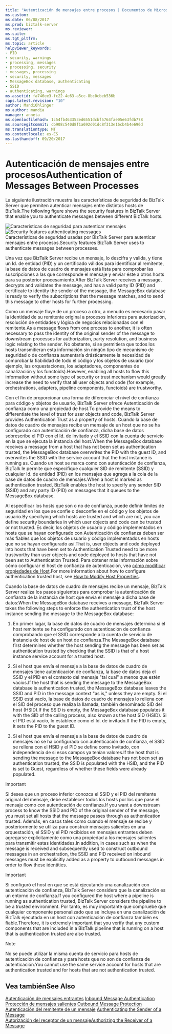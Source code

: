 ```yaml
---
title: "Autenticación de mensajes entre procesos | Documentos de Microsoft"
ms.custom: 
ms.date: 06/08/2017
ms.prod: biztalk-server
ms.reviewer: 
ms.suite: 
ms.tgt_pltfrm: 
ms.topic: article
helpviewer_keywords:
- PID
- security, warnings
- processing, messages
- processing, security
- messages, processing
- security, messages
- MessageBox database, authenticating
- SSID
- authenticating, warnings
ms.assetid: fa746ee3-fc22-4e63-a5cc-8bc0cbeb536b
caps.latest.revision: "10"
author: MandiOhlinger
ms.author: mandia
manager: anneta
ms.openlocfilehash: 1c54fb463353ed6551dcbf5764fae05e63fdb778
ms.sourcegitcommit: cb908c540d8f1a692d01dc8f313e16cb4b4e696d
ms.translationtype: MT
ms.contentlocale: es-ES
ms.lasthandoff: 09/20/2017
---
```

# <a name="authentication-of-messages-between-processes"></a><span data-ttu-id="f759f-102">Autenticación de mensajes entre procesos</span><span class="sxs-lookup"><span data-stu-id="f759f-102">Authentication of Messages Between Processes</span></span>
<span data-ttu-id="f759f-103">La siguiente ilustración muestra las características de seguridad de BizTalk Server que permiten autenticar mensajes entre distintos hosts de BizTalk.</span><span class="sxs-lookup"><span data-stu-id="f759f-103">The following figure shows the security features in BizTalk Server that enable you to authenticate messages between different BizTalk hosts.</span></span>  
  
 <span data-ttu-id="f759f-104">![Características de seguridad para autenticar mensajes](../core/media/ebiz-plan-secoverview-auth-process.gif "ebiz_plan_secoverview_auth_process")</span><span class="sxs-lookup"><span data-stu-id="f759f-104">![Security features authenticating messages](../core/media/ebiz-plan-secoverview-auth-process.gif "ebiz_plan_secoverview_auth_process")</span></span>  
<span data-ttu-id="f759f-105">Características de seguridad usadas por BizTalk Server para autenticar mensajes entre procesos.</span><span class="sxs-lookup"><span data-stu-id="f759f-105">Security features BizTalk Server uses to authenticate messages between processes.</span></span>  
  
 <span data-ttu-id="f759f-106">Una vez que BizTalk Server recibe un mensaje, lo descifra y valida, y tiene un Id. de entidad (PID) y un certificado válidos para identificar al remitente, la base de datos de cuadro de mensajes está lista para comprobar las suscripciones a las que corresponde el mensaje y enviar éste a otros hosts para su posterior procesamiento.</span><span class="sxs-lookup"><span data-stu-id="f759f-106">After BizTalk Server receives a message, decrypts and validates the message, and has a valid party ID (PID) and certificate to identity the sender of the message, the MessageBox database is ready to verify the subscriptions that the message matches, and to send this message to other hosts for further processing.</span></span>  
  
 <span data-ttu-id="f759f-107">Como un mensaje fluye de un proceso a otro, a menudo es necesario pasar la identidad de su remitente original a procesos inferiores para autorización, resolución de entidades y lógica de negocios relacionadas con el remitente.</span><span class="sxs-lookup"><span data-stu-id="f759f-107">As a message flows from one process to another, it is often necessary to pass the identity of the original sender of the message to downstream processes for authorization, party resolution, and business logic relating to the sender.</span></span> <span data-ttu-id="f759f-108">No obstante, si se permitiera que todos los hosts transmitieran esta información sin ningún tipo de mecanismo de seguridad o de confianza aumentaría drásticamente la necesidad de comprobar la fiabilidad de todo el código y los objetos de usuario (por ejemplo, las orquestaciones, los adaptadores, componentes de canalización y los functoids).</span><span class="sxs-lookup"><span data-stu-id="f759f-108">However, enabling all hosts to flow this information without some type of security or trust mechanism would greatly increase the need to verify that all user objects and code (for example, orchestrations, adapters, pipeline components, functoids) are trustworthy.</span></span>  
  
 <span data-ttu-id="f759f-109">Con el fin de proporcionar una forma de diferenciar el nivel de confianza para código y objetos de usuario, BizTalk Server ofrece Autenticación de confianza como una propiedad de host.</span><span class="sxs-lookup"><span data-stu-id="f759f-109">To provide the means to differentiate the level of trust for user objects and code, BizTalk Server provides Authentication Trust as a property of hosts.</span></span> <span data-ttu-id="f759f-110">Cuando la base de datos de cuadro de mensajes recibe un mensaje de un host que no se ha configurado con autenticación de confianza, dicha base de datos sobrescribe el PID con el Id. de invitado y el SSID con la cuenta de servicio en la que se ejecuta la instancia del host.</span><span class="sxs-lookup"><span data-stu-id="f759f-110">When the MessageBox database receives a message from a host that has not been set as authentication trusted, the MessageBox database overwrites the PID with the guest ID, and overwrites the SSID with the service account that the host instance is running as.</span></span> <span data-ttu-id="f759f-111">Cuando un host se marca como con autenticación de confianza, BizTalk le permite que especifique cualquier SID de remitente (SSID) y cualquier Id. de entidad (PID) en los mensajes que agrega a la cola de la base de datos de cuadro de mensajes.</span><span class="sxs-lookup"><span data-stu-id="f759f-111">When a host is marked as authentication trusted, BizTalk enables the host to specify any sender SID (SSID) and any party ID (PID) on messages that it queues to the MessageBox database.</span></span>  
  
 <span data-ttu-id="f759f-112">Al especificar los hosts que son o no de confianza, puede definir límites de seguridad en los que se confíe o desconfíe en el código y los objetos de usuario.</span><span class="sxs-lookup"><span data-stu-id="f759f-112">By specifying which hosts are trusted and which are not, you can define security boundaries in which user objects and code can be trusted or not trusted.</span></span> <span data-ttu-id="f759f-113">Es decir, los objetos de usuario y código implementados en hosts que se hayan configurado con Autenticación de confianza deben ser más fiables que los objetos de usuario y código implementados en hosts que no se hayan configurado así.</span><span class="sxs-lookup"><span data-stu-id="f759f-113">That is, user objects and code deployed into hosts that have been set to Authentication Trusted need to be more trustworthy than user objects and code deployed to hosts that have not been set to Authentication Trusted.</span></span> <span data-ttu-id="f759f-114">Para obtener más información sobre cómo configurar el host de confianza de autenticación, vea [cómo modificar propiedades de Host](../core/how-to-modify-host-properties.md).</span><span class="sxs-lookup"><span data-stu-id="f759f-114">For more information about how to configure authentication trusted host, see [How to Modify Host Properties](../core/how-to-modify-host-properties.md).</span></span>  
  
 <span data-ttu-id="f759f-115">Cuando la base de datos de cuadro de mensajes recibe un mensaje, BizTalk Server realiza los pasos siguientes para comprobar la autenticación de confianza de la instancia de host que envía el mensaje a dicha base de datos:</span><span class="sxs-lookup"><span data-stu-id="f759f-115">When the MessageBox database receives a message, BizTalk Server takes the following steps to enforce the authentication trust of the host instance sending the message to the MessageBox database:</span></span>  
  
1.  <span data-ttu-id="f759f-116">En primer lugar, la base de datos de cuadro de mensajes determina si el host remitente se ha configurado con autenticación de confianza comprobando que el SSID corresponde a la cuenta de servicio de instancia de host de un host de confianza.</span><span class="sxs-lookup"><span data-stu-id="f759f-116">The MessageBox database first determines whether the host sending the message has been set as authentication trusted by checking that the SSID is that of a host instance service account for a trusted host.</span></span>  
  
2.  <span data-ttu-id="f759f-117">Si el host que envía el mensaje a la base de datos de cuadro de mensajes tiene autenticación de confianza, la base de datos deja el SSID y el PID en el contexto del mensaje "tal cual" a menos que estén vacíos.</span><span class="sxs-lookup"><span data-stu-id="f759f-117">If the host that is sending the message to the MessageBox database is authentication trusted, the MessageBox database leaves the SSID and PID in the message context "as is," unless they are empty.</span></span> <span data-ttu-id="f759f-118">Si el SSID está vacío, la base de datos de cuadro de mensajes lo rellena con el SID del proceso que realiza la llamada, también denominado SID del host (HSID).</span><span class="sxs-lookup"><span data-stu-id="f759f-118">If the SSID is empty, the MessageBox database populates it with the SID of the calling process, also known as the host SID (HSID).</span></span> <span data-ttu-id="f759f-119">Si el PID está vacío, lo establece como el Id. de invitado.</span><span class="sxs-lookup"><span data-stu-id="f759f-119">If the PID is empty, it sets the PID to the guest ID.</span></span>  
  
3.  <span data-ttu-id="f759f-120">Si el host que envía el mensaje a la base de datos de cuadro de mensajes no se ha configurado con autenticación de confianza, el SSID se rellena con el HSID y el PID se define como Invitado, con independencia de si esos campos ya tenían valores.</span><span class="sxs-lookup"><span data-stu-id="f759f-120">If the host that is sending the message to the MessageBox database has not been set as authentication trusted, the SSID is populated with the HSID, and the PID is set to Guest, regardless of whether these fields were already populated.</span></span>  
  
> [!IMPORTANT]
>  <span data-ttu-id="f759f-121">Si desea que un proceso inferior conozca el SSID y el PID del remitente original del mensaje, debe establecer todos los hosts por los que pase el mensaje como con autenticación de confianza.</span><span class="sxs-lookup"><span data-stu-id="f759f-121">If you want a downstream process to know the SSID and PID of the original sender of the message, you must set all hosts that the message passes through as authentication trusted.</span></span> <span data-ttu-id="f759f-122">Además, en casos tales como cuando el mensaje se recibe y posteriormente se utiliza para construir mensajes salientes en una orquestación, el SSID y el PID recibidos en mensajes entrantes deben agregarse explícitamente como una propiedad a los mensajes salientes para transmitir estas identidades.</span><span class="sxs-lookup"><span data-stu-id="f759f-122">In addition, in cases such as when the message is received and subsequently used to construct outbound messages in an orchestration, the SSID and PID received on inbound messages must be explicitly added as a property to outbound messages in order to flow these identities.</span></span>  
  
> [!IMPORTANT]
>  <span data-ttu-id="f759f-123">Si configuró el host en que se está ejecutando una canalización con autenticación de confianza, BizTalk Server considera que la canalización es un entorno de confianza.</span><span class="sxs-lookup"><span data-stu-id="f759f-123">If you configured the host where a pipeline is running as authentication trusted, BizTalk Server considers the pipeline to be a trusted environment.</span></span> <span data-ttu-id="f759f-124">Por tanto, es muy importante que compruebe que cualquier componente personalizado que se incluya en una canalización de BizTalk ejecutada en un host con autenticación de confianza también es fiable.</span><span class="sxs-lookup"><span data-stu-id="f759f-124">Therefore, it is extremely important that you verify that any custom components that are included in a BizTalk pipeline that is running on a host that is authentication trusted are also trusted.</span></span>  
  
> [!NOTE]
>  <span data-ttu-id="f759f-125">No se puede utilizar la misma cuenta de servicio para hosts de autenticación de confianza y para hosts que no son de confianza de autenticación.</span><span class="sxs-lookup"><span data-stu-id="f759f-125">You cannot use the same service account for hosts that are authentication trusted and for hosts that are not authentication trusted.</span></span>  
  
## <a name="see-also"></a><span data-ttu-id="f759f-126">Vea también</span><span class="sxs-lookup"><span data-stu-id="f759f-126">See Also</span></span>  
 <span data-ttu-id="f759f-127">[Autenticación de mensajes entrantes](../core/inbound-message-authentication.md) </span><span class="sxs-lookup"><span data-stu-id="f759f-127">[Inbound Message Authentication](../core/inbound-message-authentication.md) </span></span>  
 <span data-ttu-id="f759f-128">[Protección de mensajes salientes](../core/outbound-message-protection.md) </span><span class="sxs-lookup"><span data-stu-id="f759f-128">[Outbound Message Protection](../core/outbound-message-protection.md) </span></span>  
 <span data-ttu-id="f759f-129">[Autenticación del remitente de un mensaje](../core/authenticating-the-sender-of-a-message.md) </span><span class="sxs-lookup"><span data-stu-id="f759f-129">[Authenticating the Sender of a Message](../core/authenticating-the-sender-of-a-message.md) </span></span>  
 [<span data-ttu-id="f759f-130">Autorización del receptor de un mensaje</span><span class="sxs-lookup"><span data-stu-id="f759f-130">Authorizing the Receiver of a Message</span></span>](../core/authorizing-the-receiver-of-a-message.md)
